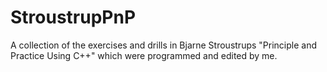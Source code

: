 # StroustrupPnP
A collection of the exercises and drills in Bjarne Stroustrups "Principle and Practice Using C++" which were programmed and edited by me.
